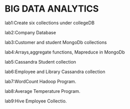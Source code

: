 # BIG DATA ANALYTICS

lab1:Create six collections under collegeDB

lab2:Company Database

lab3:Customer and student MongoDb collections

lab4:Arrays,aggregate functions, Mapreduce in MongoDb

lab5:Cassandra Student collection

lab6:Employee and Library Cassandra collection

lab7:WordCount Hadoop Program.

lab8:Average Temperature Program.

lab9:Hive Employee Collectio.
